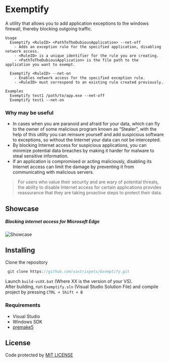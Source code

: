 # Exemptify
A utility that allows you to add application exceptions to the windows firewall, thereby blocking outgoing traffic.
```
Usage
  Exemptify <RuleID> <PathToTheDubiousApplication> --net-off
    - Adds an exception rule for the specified application, disabling network access.
    - <RuleID> is a unique identifier for the rule you are creating.
    - <PathToTheDubiousApplication> is the file path to the application you want to exempt.

  Exemptify <RuleID> --net-on
    - Enables network access for the specified exception rule.
    - <RuleID> must correspond to an existing rule created previously.

Examples
  Exemptify test1 /path/to/app.exe --net-off
  Exemptify test1 --net-on
```
### Why may be useful
- In cases when you are paranoid and afraid for your data, which can fly to the owner of some malicious program known as “Stealer”, with the help of this utility you can reinsure yourself and add suspicious software to exceptions, so without the Internet your data can not be intercepted.
- By blocking Internet access for suspicious applications, you can minimize potential data breaches by making it harder for malware to steal sensitive information.
- If an application is compromised or acting maliciously, disabling its Internet access can limit the damage by preventing it from communicating with malicious servers.
> For users who value their security and are wary of potential threats, the ability to disable Internet access for certain applications provides reassurance that they are taking proactive steps to protect their data.
## Showcase
##### Blocking internet access for Microsoft Edge
![Showcase](https://github.com/xastrixpets/Exemptify/blob/master/media/showcase.gif)
## Installing
Clone the repository
```c
 git clone https://github.com/xastrixpets/Exemptify.git
```
Launch ```build-vsXX.bat``` (Where XX is the version of your VS).  
After building, run ```Exemptify.sln``` (Visual Studio Solution File) and compile project by pressing ```CTRL + Shift + B```
### Requirements
* Visual Studio
* Windows SDK
* [premake5](https://github.com/premake/premake-core/releases)
## License
Code protected by [MIT LICENSE](https://github.com/xastrix/Exemptify/blob/master/LICENSE)
